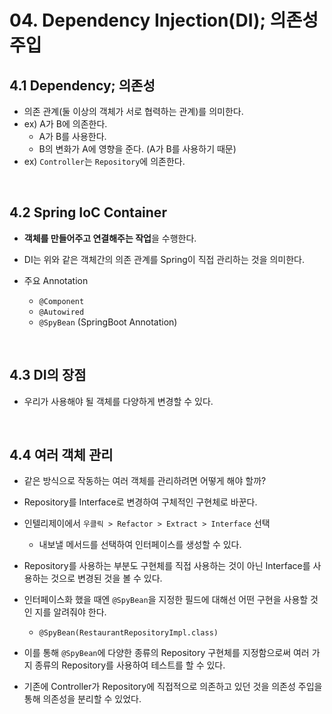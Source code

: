 # 04. Dependency Injection(DI); 의존성 주입

## 4.1 Dependency; 의존성

- 의존 관계(둘 이상의 객체가 서로 협력하는 관계)를 의미한다.
- ex) A가 B에 의존한다.
  - A가 B를 사용한다.
  - B의 변화가 A에 영향을 준다. (A가 B를 사용하기 때문)
- ex) `Controller`는 `Repository`에 의존한다.

<br>

## 4.2 Spring IoC Container

- **객체를 만들어주고 연결해주는 작업**을 수행한다.
- DI는 위와 같은 객체간의 의존 관계를 Spring이 직접 관리하는 것을 의미한다.

- 주요 Annotation
  - `@Component`
  - `@Autowired`
  - `@SpyBean` (SpringBoot Annotation)

<br>

## 4.3 DI의 장점

- 우리가 사용해야 될 객체를 다양하게 변경할 수 있다.

<br>

## 4.4 여러 객체 관리

- 같은 방식으로 작동하는 여러 객체를 관리하려면 어떻게 해야 할까?
- Repository를 Interface로 변경하여 구체적인 구현체로 바꾼다.

- 인텔리제이에서 `우클릭 > Refactor > Extract > Interface` 선택
  - 내보낼 메서드를 선택하여 인터페이스를 생성할 수 있다.
- Repository를 사용하는 부분도 구현체를 직접 사용하는 것이 아닌 Interface를 사용하는 것으로 변경된 것을 볼 수 있다.
- 인터페이스화 했을 때엔 `@SpyBean`을 지정한 필드에 대해선 어떤 구현을 사용할 것인 지를 알려줘야 한다.
  - `@SpyBean(RestaurantRepositoryImpl.class)`
- 이를 통해 `@SpyBean`에 다양한 종류의 Repository 구현체를 지정함으로써 여러 가지 종류의 Repository를 사용하여 테스트를 할 수 있다.
- 기존에 Controller가 Repository에 직접적으로 의존하고 있던 것을 의존성 주입을 통해 의존성을 분리할 수 있었다.